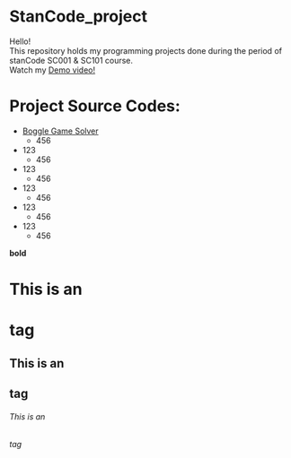 # StanCode_project
   Hello!   
   This repository holds my programming projects done during the period of stanCode SC001 & SC101 course.  
   Watch my [Demo video!](https://drive.google.com/drive/folders/1cJicSoz-0hWVb1S5-6USpwwWVRSIto7F?usp=sharing)     
     
# Project Source Codes:

* [Boggle Game Solver](https://github.com/EdenHuang2056/sc_project/blob/main/stancode_project/boggle_game_solver/boggle.py)
   * 456
* 123
   * 456
* 123
   * 456
* 123
   * 456
* 123
   * 456
* 123
   * 456



**bold**

# This is an <h1> tag

## This is an <h2> tag

###### This is an <h6> tag
